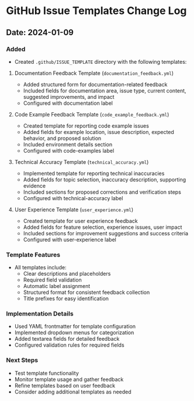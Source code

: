 # GitHub Issue Templates Change Log

## Date: 2024-01-09

### Added
- Created `.github/ISSUE_TEMPLATE` directory with the following templates:

1. Documentation Feedback Template (`documentation_feedback.yml`)
   - Added structured form for documentation-related feedback
   - Included fields for documentation area, issue type, current content, suggested improvements, and impact
   - Configured with documentation label

2. Code Example Feedback Template (`code_example_feedback.yml`)
   - Created template for reporting code example issues
   - Added fields for example location, issue description, expected behavior, and proposed solution
   - Included environment details section
   - Configured with code-examples label

3. Technical Accuracy Template (`technical_accuracy.yml`)
   - Implemented template for reporting technical inaccuracies
   - Added fields for topic selection, inaccuracy description, supporting evidence
   - Included sections for proposed corrections and verification steps
   - Configured with technical-accuracy label

4. User Experience Template (`user_experience.yml`)
   - Created template for user experience feedback
   - Added fields for feature selection, experience issues, user impact
   - Included sections for improvement suggestions and success criteria
   - Configured with user-experience label

### Template Features
- All templates include:
  - Clear descriptions and placeholders
  - Required field validation
  - Automatic label assignment
  - Structured format for consistent feedback collection
  - Title prefixes for easy identification

### Implementation Details
- Used YAML frontmatter for template configuration
- Implemented dropdown menus for categorization
- Added textarea fields for detailed feedback
- Configured validation rules for required fields

### Next Steps
- Test template functionality
- Monitor template usage and gather feedback
- Refine templates based on user feedback
- Consider adding additional templates as needed
